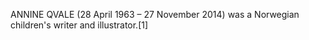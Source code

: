 ANNINE QVALE (28 April 1963 – 27 November 2014) was a Norwegian children's writer and illustrator.[1]

